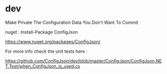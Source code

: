 dev
===

Make Private The Configuration Data You Don't Want To Commit

nuget : Install-Package ConfigJson

https://www.nuget.org/packages/ConfigJson/


For more info check the unit tests here :

https://github.com/ConfigJson/dev/blob/master/ConfigJson/ConfigJson.NET.Test/when_ConfigJson_is_used.cs
